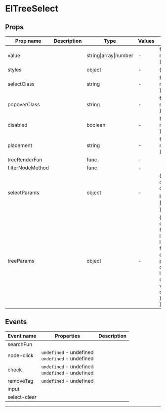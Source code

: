 # ElTreeSelect

## Props

| Prop name        | Description | Type                  | Values | Default                                                                                                                                                                                                                                                 |
| ---------------- | ----------- | --------------------- | ------ | ------------------------------------------------------------------------------------------------------------------------------------------------------------------------------------------------------------------------------------------------------- |
| value            |             | string\|array\|number | -      | function() {<br> return "";<br>}                                                                                                                                                                                                                        |
| styles           |             | object                | -      | {}                                                                                                                                                                                                                                                      |
| selectClass      |             | string                | -      | function() {<br> return "";<br>}                                                                                                                                                                                                                        |
| popoverClass     |             | string                | -      | function() {<br> return "";<br>}                                                                                                                                                                                                                        |
| disabled         |             | boolean               | -      | function() {<br> return false;<br>}                                                                                                                                                                                                                     |
| placement        |             | string                | -      | function() {<br> return "bottom";<br>}                                                                                                                                                                                                                  |
| treeRenderFun    |             | func                  | -      |                                                                                                                                                                                                                                                         |
| filterNodeMethod |             | func                  | -      |                                                                                                                                                                                                                                                         |
| selectParams     |             | object                | -      | {<br> clearable: true,<br> disabled: false,<br> placeholder: "请选择"<br>}                                                                                                                                                                              |
| treeParams       |             | object                | -      | {<br> clickParent: false,<br> filterable: false,<br> leafOnly: false,<br> includeHalfChecked: false,<br> data: [],<br> props: {<br> children: "children",<br> label: "name",<br> code: "code",<br> value: "flowId",<br> disabled: "disabled"<br> }<br>} |

## Events

| Event name   | Properties                                                                           | Description |
| ------------ | ------------------------------------------------------------------------------------ | ----------- |
| searchFun    |                                                                                      |
| node-click   | **<anonymous1>** `undefined` - undefined<br>**<anonymous2>** `undefined` - undefined |
| check        | **<anonymous1>** `undefined` - undefined<br>**<anonymous2>** `undefined` - undefined |
| removeTag    | **<anonymous1>** `undefined` - undefined                                             |
| input        |                                                                                      |
| select-clear |                                                                                      |

---
